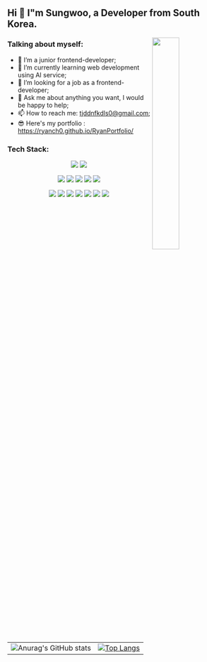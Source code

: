 ## Hi 👋 I"m Sungwoo, a Developer from South Korea.

<img src="https://github.com/Ryanch0/Ryanch0/assets/165358637/e38948f0-66ae-4ecc-95cf-1b40f9087592" style="width: 35%; max-width: 300px; min-width:150px" align="right"/>



### Talking about myself:
- 🔭 I’m a junior frontend-developer;
- 🌱 I’m currently learning web development using AI service;
- 🤔 I’m looking for a job as a frontend-developer;
- 💬 Ask me about anything you want, I would be happy to help;
- 📫 How to reach me: tjddnfkdls0@gmail.com;
- 😎 Here's my portfolio : https://ryanch0.github.io/RyanPortfolio/


### Tech Stack:
<p align="center">
<img src="https://img.shields.io/badge/python-3776AB?style=flat-square&logo=python&logoColor=white"/>
<img src="https://img.shields.io/badge/javascript-F7DF1E?style=flat-square&logo=javascript&logoColor=black"/>
</p>
<p align="center">
<img src="https://img.shields.io/badge/node.js-339933?style=flat-square&logo=Node.js&logoColor=white">
<img src="https://img.shields.io/badge/FastAPI-005571?style=flat-square&logo=fastapi"/>
<img src="https://img.shields.io/badge/react-61DAFB?style=flat-square&logo=react&logoColor=black"> 
<img src="https://img.shields.io/badge/mysql-4479A1?style=flat-square&logo=mysql&logoColor=white"> 
<img src="https://img.shields.io/badge/mongoDB-47A248?style=flat-square&logo=MongoDB&logoColor=white">
</p>
<p align="center">
  <img src="https://img.shields.io/badge/amazonaws-232F3E?style=flat-square&logo=amazonaws&logoColor=white"> 
  <img src="https://img.shields.io/badge/express-000000?style=flat-square&logo=express&logoColor=white">
  <img src="https://img.shields.io/badge/Firebase-FFCA28?style=flat-square&logo=firebase&logoColor=black"/>
  <img src="https://img.shields.io/badge/html5-E34F26?style=flat-square&logo=html5&logoColor=white"> 
  <img src="https://img.shields.io/badge/css-1572B6?style=flat-square&logo=css3&logoColor=white"> 
  <img src="https://img.shields.io/badge/jquery-0769AD?style=flat-square&logo=jquery&logoColor=white">
  <img src="https://img.shields.io/badge/styled components-DB7093?style=flat-square&logo=styled-components&logoColor=white""/>
</p>


<table align="center">
  <tr>
    <td>
      <img src="https://github-readme-stats.vercel.app/api?username=ryanch0&show_icons=true&theme=synthwave" alt="Anurag's GitHub stats">
    </td>
    <td>
      <a href="https://github.com/ryanch0/ryanch0">
        <img src="https://github-readme-stats.vercel.app/api/top-langs/?username=ryanch0&layout=compact&theme=dark" alt="Top Langs" >
      </a>
    </td>
  </tr>
</table>
